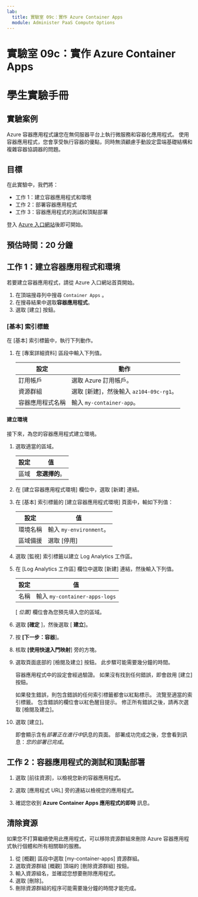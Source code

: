 ```yaml
---
lab:
  title: 實驗室 09c：實作 Azure Container Apps
  module: Administer PaaS Compute Options
---
```


# 實驗室 09c：實作 Azure Container Apps
# 學生實驗手冊

## 實驗案例
Azure 容器應用程式讓您在無伺服器平台上執行微服務和容器化應用程式。 使用容器應用程式，您會享受執行容器的優點，同時無須顧慮手動設定雲端基礎結構和複雜容器協調器的問題。

## 目標

在此實驗中，我們將：
- 工作 1：建立容器應用程式和環境
- 工作 2：部署容器應用程式
- 工作 3：容器應用程式的測試和頂點部署

登入 [Azure 入口網站](https://portal.azure.com)後即可開始。

## 預估時間：20 分鐘

## 工作 1：建立容器應用程式和環境

若要建立容器應用程式，請從 Azure 入口網站首頁開始。

1. 在頂端搜尋列中搜尋 `Container Apps` 。
1. 在搜尋結果中選取**容器應用程式**。
1. 選取 [建立] 按鈕。

### [基本] 索引標籤

在 [基本] 索引標籤中，執行下列動作。

1. 在 [專案詳細資料] 區段中輸入下列值。

    | 設定 | 動作 |
    |---|---|
    | 訂用帳戶 | 選取 Azure 訂用帳戶。 |
    | 資源群組 | 選取 [新建]，然後輸入 `az104-09c-rg1`。 |
    | 容器應用程式名稱 |  輸入 `my-container-app`。 |

#### 建立環境

接下來，為您的容器應用程式建立環境。

1. 選取適當的區域。

    | 設定 | 值 |
    |--|--|
    | 區域 | **您選擇的**。 |

1. 在 [建立容器應用程式環境] 欄位中，選取 [新建] 連結。
1. 在 [基本] 索引標籤的 [建立容器應用程式環境] 頁面中，輸如下列值：

    | 設定 | 值 |
    |--|--|
    | 環境名稱 | 輸入 `my-environment`。 |
    | 區域備援 | 選取 [停用] |

1. 選取 [監視] 索引標籤以建立 Log Analytics 工作區。
1. 在 [Log Analytics 工作區] 欄位中選取 [新建] 連結，然後輸入下列值。

    | 設定 | 值 |
    |--|--|
    | 名稱 | 輸入 `my-container-apps-logs` |
  
    [ *位置]* 欄位會為您預先填入您的區域。

1. 選取 **[確定** ]，然後選取 [ **建立**]。 

1. 按 **[下一步：容器**]。

1. 核取 **[使用快速入門映射**] 旁的方塊。

1. 選取頁面底部的 [檢閱及建立] 按鈕。 此步驟可能需要幾分鐘的時間。 

    容器應用程式中的設定會經過驗證。 如果沒有找到任何錯誤，即會啟用 [建立] 按鈕。  

    如果發生錯誤，則包含錯誤的任何索引標籤都會以紅點標示。  流覽至適當的索引標籤。 包含錯誤的欄位會以紅色醒目提示。  修正所有錯誤之後，請再次選取 [檢閱及建立]。

1. 選取 [建立]。

    即會顯示含有*部署正在進行中*訊息的頁面。  部署成功完成之後，您會看到訊息：*您的部署已完成*。
   
## 工作 2：容器應用程式的測試和頂點部署

1. 選取 [前往資源]，以檢視您新的容器應用程式。

1. 選取 [應用程式 URL] 旁的連結以檢視您的應用程式。

1. 確認您收到 **Azure Container Apps 應用程式的即時** 訊息。

## 清除資源

如果您不打算繼續使用此應用程式，可以移除資源群組來刪除 Azure 容器應用程式執行個體和所有相關聯的服務。

1. 從 [概觀] 區段中選取 [my-container-apps] 資源群組。
1. 選取資源群組 [概觀] 頂端的 [刪除資源群組] 按鈕。
1. 輸入資源組名，並確認您想要刪除應用程式。 
1. 選取 [刪除]。
1. 刪除資源群組的程序可能需要幾分鐘的時間才能完成。

